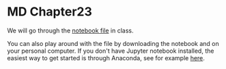 # MD Chapter23

We will go through the [notebook file](https://github.com/larsinho/MD_Chapter23/blob/master/Lognormality%20-%20Chapther%2023.ipynb) in class. 

You can also play around with the file by downloading the notebook and on your personal computer. If you don't have Jupyter notebook installed, the easiest way to get started is through Anaconda, see for example [here](https://jupyter.org/install). 
